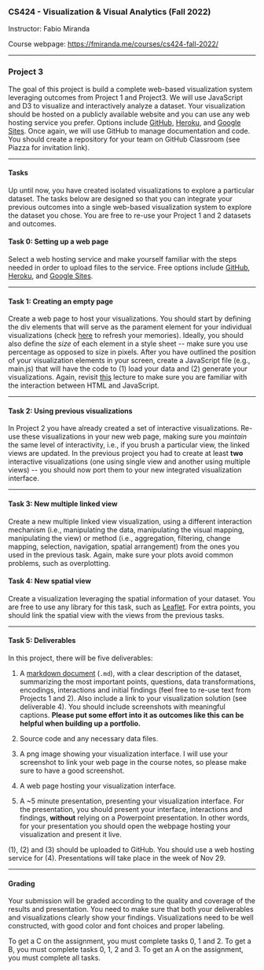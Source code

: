 ### CS424 - Visualization & Visual Analytics (Fall 2022)

Instructor: Fabio Miranda

Course webpage: https://fmiranda.me/courses/cs424-fall-2022/

---

### Project 3
The goal of this project is build a complete web-based visualization system leveraging outcomes from Project 1 and Project3. We will use JavaScript and D3 to visualize and interactively analyze a dataset. Your visualization should be hosted on a publicly available website and you can use any web hosting service you prefer. Options include [GitHub](https://pages.github.com/), [Heroku](https://www.heroku.com/students), and [Google Sites](https://sites.google.com/). Once again, we will use GitHub to manage documentation and code. You should create a repository for your team on GitHub Classroom (see Piazza for invitation link).

---

#### Tasks

Up until now, you have created isolated visualizations to explore a particular dataset. The tasks below are designed so that you can integrate your previous outcomes into a single web-based visualization system to explore the dataset you chose. You are free to re-use your Project 1 and 2 datasets and outcomes.

#### Task 0: Setting up a web page

Select a web hosting service and make yourself familiar with the steps needed in order to upload files to the service. Free options include [GitHub](https://pages.github.com/), [Heroku](https://www.heroku.com/students), and [Google Sites](https://sites.google.com/).

---

#### Task 1: Creating an empty page

Create a web page to host your visualizations. You should start by defining the div elements that will serve as the parament element for your individual visualizations (check [here](https://fmiranda.me/courses/cs424-slides/05-d3.pdf) to refresh your memories). Ideally, you should also define the *size* of each element in a style sheet -- make sure you use percentage as opposed to size in pixels. After you have outlined the position of your visualization elements in your screen, create a JavaScript file (e.g., main.js) that will have the code to (1) load your data and (2) generate your visualizations. Again, revisit [this](https://fmiranda.me/courses/cs424-slides/05-d3.pdf) lecture to make sure you are familiar with the interaction between HTML and JavaScript.


---

#### Task 2: Using previous visualizations

In Project 2 you have already created a set of interactive visualizations. Re-use these visualizations in your new web page, making sure you *maintain* the same level of interactivity, i.e., if you brush a particular view, the linked views are updated. In the previous project you had to create at least **two** interactive visualizations (one using single view and another using multiple views) -- you should now port them to your new integrated visualization interface.

---

#### Task 3: New multiple linked view

Create a new multiple linked view visualization, using a different interaction mechanism (i.e., manipulating the data, manipulating the visual mapping, manipulating the view) or method (i.e., aggregation, filtering, change mapping, selection, navigation, spatial arrangement) from the ones you used in the previous task. Again, make sure your plots avoid common problems, such as overplotting.

#### Task 4: New spatial view

Create a visualization leveraging the spatial information of your dataset. You are free to use any library for this task, such as [Leaflet](https://leafletjs.com/). For extra points, you should link the spatial view with the views from the previous tasks.

---

#### Task 5: Deliverables

In this project, there will be five deliverables:

1) A [markdown document](https://www.markdownguide.org/getting-started/) (``.md``), with a clear description of the dataset, summarizing the most important points, questions, data transformations, encodings, interactions and initial findings (feel free to re-use text from Projects 1 and 2). Also include a link to your visualization solution (see deliverable 4). You should include screenshots with meaningful captions. **Please put some effort into it as outcomes like this can be helpful when building up a portfolio.**

2) Source code and any necessary data files.

3) A png image showing your visualization interface. I will use your screenshot to link your web page in the course notes, so please make sure to have a good screenshot.

4) A web page hosting your visualization interface.

5) A ~5 minute presentation, presenting your visualization interface. For the presentation, you should present your interface, interactions and findings, **without** relying on a Powerpoint presentation. In other words, for your presentation you should open the webpage hosting your visualization and present it live.

(1), (2) and (3) should be uploaded to GitHub. You should use a web hosting service for (4). Presentations will take place in the week of Nov 29.

---

#### Grading

Your submission will be graded according to the quality and coverage of the results and presentation. You need to make sure that both your deliverables and visualizations clearly show your findings. Visualizations need to be well constructed, with good color and font choices and proper labeling.

To get a C on the assignment, you must complete tasks 0, 1 and 2. To get a B, you must complete tasks 0, 1, 2 and 3. To get an A on the assignment, you must complete all tasks.
